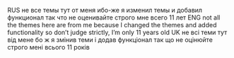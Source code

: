 RUS
не все темы тут от меня ибо-же я изменил темы и добавил функционал так что не оценивайте строго мне всего 11 лет
ENG
not all the themes here are from me because I changed the themes and added functionality so don’t judge strictly, I’m only 11 years old
UK
не всі теми тут від мене бо ж я змінив теми і додав функціонал так що не оцінюйте строго мені всього 11 років
